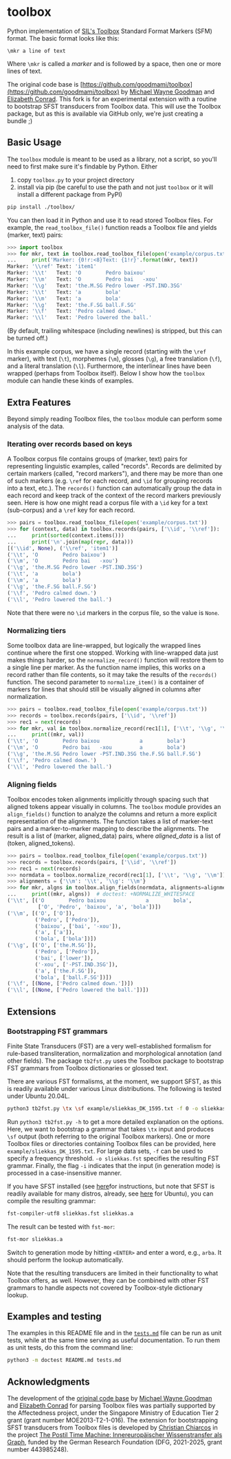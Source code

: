 # toolbox

Python implementation of [SIL's Toolbox](www.sil.org/computing/toolbox)
Standard Format Markers (SFM) format. The basic format looks like this:

```
\mkr a line of text
```

Where `\mkr` is called a *marker* and is followed by a space, then one
or more lines of text.

The original code base is [https://github.com/goodmami/toolbox](https://github.com/goodmami/toolbox) by [Michael Wayne Goodman](https://github.com/goodmami) and [Elizabeth Conrad](https://github.com/lizcconrad). This fork is for an experimental extension with a routine to bootstrap SFST transducers from Toolbox data. This will use the Toolbox package, but as this is available via GitHub only, we're just creating a bundle ;)

## Basic Usage

The `toolbox` module is meant to be used as a library, not a script, so
you'll need to first make sure it's findable by Python. Either

1. copy `toolbox.py` to your project directory
2. install via pip (be careful to use the path and not just `toolbox` or
   it will install a different package from PyPI)

```bash
pip install ./toolbox/
```

You can then load it in Python and use it to read stored Toolbox files.
For example, the `read_toolbox_file()` function reads a Toolbox file and
yields (marker, text) pairs:

```python
>>> import toolbox
>>> for mkr, text in toolbox.read_toolbox_file(open('example/corpus.txt')):
...     print('Marker: {0!r:<8}Text: {1!r}'.format(mkr, text))
Marker: '\\ref' Text: 'item1'
Marker: '\\t'   Text: 'O        Pedro baixou'
Marker: '\\m'   Text: 'O        Pedro bai   -xou'
Marker: '\\g'   Text: 'the.M.SG Pedro lower -PST.IND.3SG'
Marker: '\\t'   Text: 'a        bola'
Marker: '\\m'   Text: 'a        bola'
Marker: '\\g'   Text: 'the.F.SG ball.F.SG'
Marker: '\\f'   Text: 'Pedro calmed down.'
Marker: '\\l'   Text: 'Pedro lowered the ball.'

```

(By default, trailing whitespace (including newlines) is stripped, but
this can be turned off.)

In this example corpus, we have a single record (starting with the
`\ref` marker), with text (`\t`), morphemes (`\m`), glosses (`\g`),
a free translation (`\f`), and a literal translation (`\l`).
Furthermore, the interlinear lines have been wrapped (perhaps from
Toolbox itself). Below I show how the `toolbox` module can handle these
kinds of examples.

## Extra Features

Beyond simply reading Toolbox files, the `toolbox` module can perform
some analysis of the data.

### Iterating over records based on keys

A Toolbox corpus file contains groups of (marker, text) pairs for
representing linguistic examples, called "records". Records are
delimited by certain markers (called, "record markers"), and there may
be more than one of such markers (e.g. `\ref` for each record, and
`\id` for grouping records into a text, etc.). The `records()` function
can automatically group the data in each record and keep track of the
context of the record markers previously seen. Here is how one might
read a corpus file with a `\id` key for a text (sub-corpus) and a `\ref`
key for each record.

```python
>>> pairs = toolbox.read_toolbox_file(open('example/corpus.txt'))
>>> for (context, data) in toolbox.records(pairs, ['\\id', '\\ref']):
...     print(sorted(context.items()))
...     print('\n'.join(map(repr, data)))
[('\\id', None), ('\\ref', 'item1')]
('\\t', 'O        Pedro baixou')
('\\m', 'O        Pedro bai   -xou')
('\\g', 'the.M.SG Pedro lower -PST.IND.3SG')
('\\t', 'a        bola')
('\\m', 'a        bola')
('\\g', 'the.F.SG ball.F.SG')
('\\f', 'Pedro calmed down.')
('\\l', 'Pedro lowered the ball.')

```

Note that there were no `\id` markers in the corpus file, so the value
is `None`.

### Normalizing tiers

Some toolbox data are line-wrapped, but logically the wrapped lines
continue where the first one stopped. Working with line-wrapped data
just makes things harder, so the `normalize_record()` function will
restore them to a single line per marker. As the function name implies,
this works on a record rather than file contents, so it may take the
results of the `records()` function. The second parameter to
`normalize_item()` is a container of markers for lines that should still
be visually aligned in columns after normalization.

```python
>>> pairs = toolbox.read_toolbox_file(open('example/corpus.txt'))
>>> records = toolbox.records(pairs, ['\\id', '\\ref'])
>>> rec1 = next(records)
>>> for mkr, val in toolbox.normalize_record(rec1[1], ['\\t', '\\g', '\\m']):
...     print((mkr, val))
('\\t', 'O        Pedro baixou             a        bola')
('\\m', 'O        Pedro bai   -xou         a        bola')
('\\g', 'the.M.SG Pedro lower -PST.IND.3SG the.F.SG ball.F.SG')
('\\f', 'Pedro calmed down.')
('\\l', 'Pedro lowered the ball.')

```

### Aligning fields

Toolbox encodes token alignments implicitly through spacing such that
aligned tokens appear visually in columns. The `toolbox` module provides
an `align_fields()` function to analyze the columns and return a more
explicit representation of the alignments. The function takes a list of
marker-text pairs and a marker-to-marker mapping to describe the
alignments. The result is a list of (marker, aligned_data) pairs, where
*aligned_data* is a list of (token, aligned_tokens).

```python
>>> pairs = toolbox.read_toolbox_file(open('example/corpus.txt'))
>>> records = toolbox.records(pairs, ['\\id', '\\ref'])
>>> rec1 = next(records)
>>> normdata = toolbox.normalize_record(rec1[1], ['\\t', '\\g', '\\m'])
>>> alignments = {'\\m': '\\t', '\\g': '\\m'}
>>> for mkr, algns in toolbox.align_fields(normdata, alignments=alignments):
...     print((mkr, algns))  # doctest: +NORMALIZE_WHITESPACE
('\\t', [('O        Pedro baixou             a        bola',
          ['O', 'Pedro', 'baixou', 'a', 'bola'])])
('\\m', [('O', ['O']),
         ('Pedro', ['Pedro']),
         ('baixou', ['bai', '-xou']),
         ('a', ['a']),
         ('bola', ['bola'])])
('\\g', [('O', ['the.M.SG']),
         ('Pedro', ['Pedro']),
         ('bai', ['lower']),
         ('-xou', ['-PST.IND.3SG']),
         ('a', ['the.F.SG']),
         ('bola', ['ball.F.SG'])])
('\\f', [(None, ['Pedro calmed down.'])])
('\\l', [(None, ['Pedro lowered the ball.'])])

```

## Extensions

### Bootstrapping FST grammars

Finite State Transducers (FST) are a very well-established formalism for rule-based transliteration, normalization and morphological annotation (and other fields). The package `tb2fst.py` uses the Toolbox package to bootstrap FST grammars from Toolbox dictionaries or glossed text.

There are various FST formalisms, at the moment, we support SFST, as this is readily available under various Linux distributions. The following is tested under Ubuntu 20.04L.

```bash
python3 tb2fst.py \tx \sf example/sliekkas_DK_1595.txt -f 0 -o sliekkas.fst -i
```

Run `python3 tb2fst.py -h` to get a more detailed explanation on the options. Here, we want to bootstrap a grammar that takes `\tx` input and produces `\sf` output (both referring to the original Toolbox markers). One or more Toolbox files or directories containing Toolbox files can be provided, here `example/sliekkas_DK_1595.txt`. For large data sets, `-f` can be used to specify a frequency threshold. `-o sliekkas.fst` specifies the resulting FST grammar. Finally, the flag `-i` indicates that the input (in generation mode) is processed in a case-insensitive manner.

If you have SFST installed (see [here](https://wiki.apertium.org/wiki/SFST)for instructions, but note that SFST is readily available for many distros, already, see [here](https://launchpad.net/ubuntu/trusty/+package/sfst) for Ubuntu), you can compile the resulting grammar:

```bash
fst-compiler-utf8 sliekkas.fst sliekkas.a
```

The result can be tested with `fst-mor`:

```bash
fst-mor sliekkas.a
```

Switch to generation mode by hitting `<ENTER>` and enter a word, e.g., `arba`. It should perform the lookup automatically.

Note that the resulting transducers are limited in their functionality to what Toolbox offers, as well. However, they can be combined with other FST grammars to handle aspects not covered by Toolbox-style dictionary lookup.
   
## Examples and testing

The examples in this README file and in the [`tests.md`](tests.md) file
can be run as unit tests, while at the same time serving as useful
documentation. To run them as unit tests, do this from the command line:

```bash
python3 -m doctest README.md tests.md
```

## Acknowledgments

The development of the [original code base](https://github.com/goodmami/toolbox) by [Michael Wayne Goodman](https://github.com/goodmami) and [Elizabeth Conrad](https://github.com/lizcconrad) for parsing Toolbox files was partially supported by the Affectedness project, under
the Singapore Ministry of Education Tier 2 grant (grant number
MOE2013-T2-1-016). The extension for bootstrapping SFST transducers from Toolbox files is developed by [Christian Chiarcos](github.com/chiarcos) in the project [The Postil Time Machine: Innereuropäischer Wissenstransfer als Graph](https://gepris.dfg.de/gepris/projekt/443985248?language=en), funded by the German Research Foundation (DFG, 2021-2025, grant number 443985248).